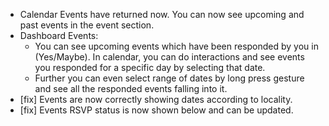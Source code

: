 - Calendar Events have returned now. You can now see upcoming and past events in the event section.
- Dashboard Events:
  - You can see upcoming events which have been responded by you in (Yes/Maybe). In calendar, you can do interactions and see events you responded for a specific day by selecting that date.
  - Further you can even select range of dates by long press gesture and see all the responded events falling into it.
- [fix] Events are now correctly showing dates according to locality.
- [fix] Events RSVP status is now shown below and can be updated.

